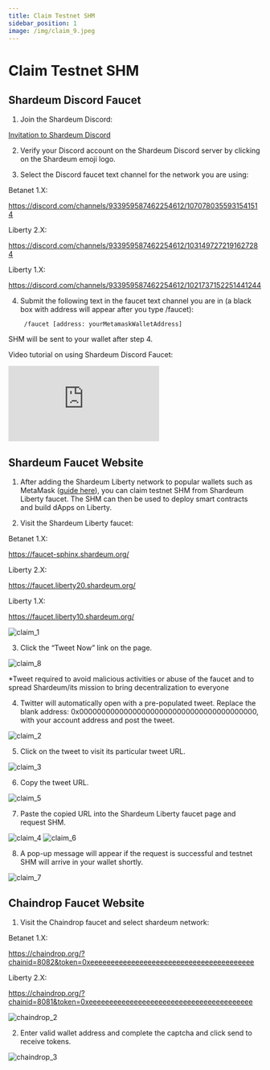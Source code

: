 ```yaml
---
title: Claim Testnet SHM
sidebar_position: 1
image: /img/claim_9.jpeg
---
```


# Claim Testnet SHM

## Shardeum Discord Faucet

1. Join the Shardeum Discord:

  [Invitation to Shardeum Discord](https://discord.com/invite/shardeum)

2. Verify your Discord account on the Shardeum Discord server by clicking on the Shardeum emoji logo.

3. Select the Discord faucet text channel for the network you are using:

  Betanet 1.X:

  https://discord.com/channels/933959587462254612/1070780355931541514

  Liberty 2.X:
  
  https://discord.com/channels/933959587462254612/1031497272191627284

  Liberty 1.X: 
  
  https://discord.com/channels/933959587462254612/1021737152251441244

4. Submit the following text in the faucet text channel you are in (a black box with address will appear after you type /faucet):

        /faucet [address: yourMetamaskWalletAddress]

SHM will be sent to your wallet after step 4.

Video tutorial on using Shardeum Discord Faucet:

<iframe id="ytplayer" type="text/html"
  class="video"
  src="https://www.youtube.com/embed/78xGkWWkXB8"
  allowFullScreen="allowFullScreen"
  mozallowfullscreen="mozallowfullscreen"
  msallowfullscreen="msallowfullscreen"
  oallowfullscreen="oallowfullscreen"
  webkitallowfullscreen="webkitallowfullscreen"
  frameBorder="0">
  </iframe>

## Shardeum Faucet Website

1. After adding the Shardeum Liberty network to popular wallets such as MetaMask ([guide here](/wallets/MetaMask/add-shardeum-network)), you can claim testnet SHM from Shardeum Liberty faucet. The SHM can then be used to deploy smart contracts and build dApps on Liberty.

2. Visit the Shardeum Liberty faucet:

  Betanet 1.X:

  https://faucet-sphinx.shardeum.org/

  Liberty 2.X:

  https://faucet.liberty20.shardeum.org/

  Liberty 1.X:

  https://faucet.liberty10.shardeum.org/


![claim_1](/img/claim/claim_1.png)

3. Click the “Tweet Now” link on the page.

![claim_8](/img/claim/claim_8.png)

*Tweet required to avoid malicious activities or abuse of the faucet and to spread Shardeum/its mission to bring decentralization to everyone

4. Twitter will automatically open with a pre-populated tweet. Replace the blank address: 0x0000000000000000000000000000000000000000, with your account address and post the tweet.

![claim_2](/img/claim/claim_2.png)

5. Click on the tweet to visit its particular tweet URL.

![claim_3](/img/claim/claim_3.png)

6. Copy the tweet URL.

![claim_5](/img/claim/claim_5.png)

7. Paste the copied URL into the Shardeum Liberty faucet page and request SHM.

![claim_4](/img/claim/claim_4.png)
![claim_6](/img/claim/claim_6.png)

8. A pop-up message will appear if the request is successful and testnet SHM will arrive in your wallet shortly.

![claim_7](/img/claim/claim_7.png)

## Chaindrop Faucet Website

1. Visit the Chaindrop faucet and select shardeum network:

Betanet 1.X:

https://chaindrop.org/?chainid=8082&token=0xeeeeeeeeeeeeeeeeeeeeeeeeeeeeeeeeeeeeeeee

Liberty 2.X:

https://chaindrop.org/?chainid=8081&token=0xeeeeeeeeeeeeeeeeeeeeeeeeeeeeeeeeeeeeeeee

![chaindrop_2](/img/chaindrop/chaindrop_2.png)

2. Enter valid wallet address and complete the captcha and click send to receive tokens.

![chaindrop_3](/img/chaindrop/chaindrop_3.png)



